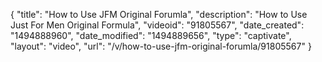 {
    "title": "How to Use JFM Original Forumla",
    "description": "How to Use Just For Men Original Formula",
    "videoid": "91805567",
    "date_created": "1494888960",
    "date_modified": "1494889656",
    "type": "captivate",
    "layout": "video",
    "url": "\/v\/how-to-use-jfm-original-forumla\/91805567"
}